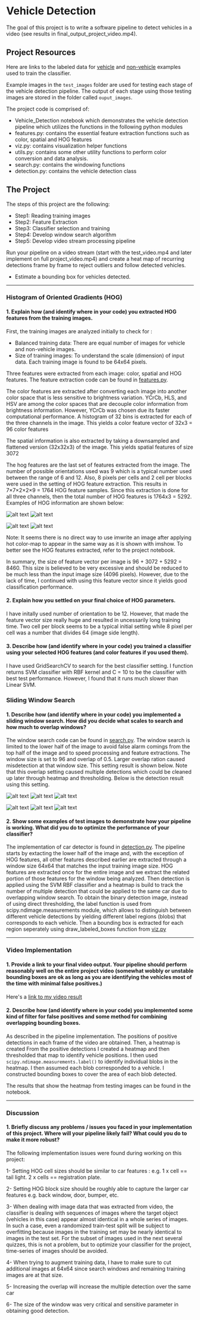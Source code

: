 # Vehicle Detection

The goal of this project is to write a software pipeline to detect vehicles in a video (see results in final_output_project_video.mp4).  


Project Resources
---
Here are links to the labeled data for [vehicle](https://s3.amazonaws.com/udacity-sdc/Vehicle_Tracking/vehicles.zip) and [non-vehicle](https://s3.amazonaws.com/udacity-sdc/Vehicle_Tracking/non-vehicles.zip) examples used to train the classifier. 

Example images in the `test_images` folder are used for testing each stage of the vehicle detection pipeline. The output of each stage using those testing images are stored in the folder called `ouput_images`.  

The project code is comprised of:
* Vehicle_Detection notebook which demonstrates the vehicle detection pipeline which utilizes the functions in the following python modules
* features.py: contains the essential feature extraction functions such as color, spatial and HOG features
* viz.py: contains visualization helper functions
* utils.py: contains some other utility functions to perform color conversion and data analysis.
* search.py: contains the windowing functions
* detection.py: contains the vehicle detection class

The Project
---

The steps of this project are the following:

* Step1: Reading training images 
* Step2: Feature Extraction  
* Step3: Classifier selection and training
* Step4: Develop window search algorithm 
* Step5: Develop video stream processing pipeline

Run your pipeline on a video stream (start with the test_video.mp4 and later implement on full project_video.mp4) and create a heat map of recurring detections frame by frame to reject outliers and follow detected vehicles.
* Estimate a bounding box for vehicles detected.



---

[//]: # (Image References)
[image1]: ./output_images/car_image.jpg
[image2]: ./output_images/car_HOG_image.jpg
[image3]: ./output_images/notcar_image.jpg
[image4]: ./output_images/notcar_HOGimage.jpg
[image5]: ./output_images/sliding_window_0.jpg
[image6]: ./output_images/sliding_window_1.jpg
[image7]: ./output_images/sliding_window_2.jpg
[image8]: ./output_images/sliding_window_3.jpg
[image9]: ./output_images/sliding_window_4.jpg
[image10]: ./output_images/sliding_window_5.jpg
[video1]: ./output_images/final_output_project_video.mp4


### Histogram of Oriented Gradients (HOG)

#### 1. Explain how (and identify where in your code) you extracted HOG features from the training images.

First, the training images are analyzed initially to check for :

* Balanced training data: There are equal number of images for vehicle and non-vehicle images.
* Size of training images: To understand the scale (dimension) of input data. Each training image is found to be 64x64 pixels.

Three features were extracted from each image: color, spatial and HOG features. The feature extraction code can be found in [features.py](./features.py). 

The color features are extracted after converting each image into another color space that is less sensitive to brightness variation. YCrCb, HLS, and HSV are among the color spaces that are decouple color information from brightness information. However, YCrCb was chosen due its faster computational performance. A histogram of 32 bins is extracted for each of the three channels in the image. This yields a color feature vector of 32x3 = 96 color features

The spatial information is also extracted by taking a downsampled and flattened version (32x32x3) of the image. This yields spatial features of size 3072

The hog features are the last set of features extracted from the image. The number of possible orientations used was 9 which is a typical number used between the range of 6 and 12. Also, 8 pixels per cells and 2 cell per blocks were used in the setting of HOG feature extraction. This results in 7×7×2×2×9 = 1764 HOG feature samples. Since this extraction is done for all three channels, then the total number of HOG features is 1764x3 = 5292. Examples of HOG information are shown below:


![alt text][image1]  ![alt text][image2]


![alt text][image3]  ![alt text][image4]


Note: It seems there is no direct way to use imwrite an image after applying hot color-map to appear in the same way as it is shown with imshow. To better see the HOG features extracted, refer to the project notebook. 

In summary, the size of feature vector per image is 96 + 3072 + 5292 = 8460. This size is believed to be very excessive and should be reduced to be much less than the input image size (4096 pixels). However, due to the lack of time, I continued with using this feature vector since it yields good classification performance. 


#### 2. Explain how you settled on your final choice of HOG parameters.

I have initally used number of orientation to be 12. However, that made the feature vector size really huge and resulted in uncessarily long training time. Two cell per block seems to be a typical initial setting while 8 pixel per cell was a number that divides 64 (image side length). 

#### 3. Describe how (and identify where in your code) you trained a classifier using your selected HOG features (and color features if you used them).

I have used GridSearchCV to search for the best classifier setting. I function returns SVM classifier with RBF kernel and C = 10 to be the classifier with best test performance. However, I found that it runs much slower than Linear SVM.

### Sliding Window Search

#### 1. Describe how (and identify where in your code) you implemented a sliding window search.  How did you decide what scales to search and how much to overlap windows?

The window search code can be found in [search.py](./search.py). The window search is limited to the lower half of the image to avoid false alarm comings from the top half of the image and to speed processing and feature extractions. The window size is set to 96 and overlap of 0.5. Larger overlap ration caused misdetection at that window size. This setting result is shown below. Note that this overlap setting caused multiple detections which could be cleaned up later through heatmap and thresholding. Below is the detection result using this setting.

![alt text][image5]  ![alt text][image6]  ![alt text][image7]

![alt text][image8]  ![alt text][image9]  ![alt text][image10]


#### 2. Show some examples of test images to demonstrate how your pipeline is working.  What did you do to optimize the performance of your classifier?

The implementation of car detector is found in [detection.py](./detection.py). The pipeline starts by extacting the lower half of the image and, with the exception of HOG features, all other features described earlier are extracted through a window size 64x64 that matches the input training image size. HOG features are extracted once for the entire image and we extract the related portion of those features for the window being analyzed. Then detection is applied using the SVM RBF classifier and a heatmap is build to track the number of multiple detection that could be applied to the same car due to overlapping window search. To obtain the binary detection image, instead of using direct thresholding, the label function is used from scipy.ndimage.measurements module, which allows to distinguish between different vehicle detections by yielding different label regions (blobs) that corresponds to each vehicle. Then a bounding box is extracted for each region seperately using draw_labeled_boxes function from [viz.py](./viz.py)

---

### Video Implementation

#### 1. Provide a link to your final video output.  Your pipeline should perform reasonably well on the entire project video (somewhat wobbly or unstable bounding boxes are ok as long as you are identifying the vehicles most of the time with minimal false positives.)
Here's a [link to my video result](./output_images/final_output_project_video.mp4)


#### 2. Describe how (and identify where in your code) you implemented some kind of filter for false positives and some method for combining overlapping bounding boxes.

As described in the pipeline implementation. The positions of positive detections in each frame of the video are obtained. Then, a heatmap is created  From the positive detections I created a heatmap and then thresholded that map to identify vehicle positions.  I then used `scipy.ndimage.measurements.label()` to identify individual blobs in the heatmap. I then assumed each blob corresponded to a vehicle.  I constructed bounding boxes to cover the area of each blob detected.  

The results that show the heatmap from testing images can be found in the notebook.

---

### Discussion

#### 1. Briefly discuss any problems / issues you faced in your implementation of this project.  Where will your pipeline likely fail?  What could you do to make it more robust?

The following implementation issues were found during working on this project:

1- Setting HOG cell sizes should be similar to car features : e.g. 1 x cell == tail light. 2 x cells == registration plate.

2- Setting HOG block size should be roughly able to capture the larger car features e.g. back window, door, bumper, etc.

3- When dealing with image data that was extracted from video, the classifier is dealing with sequences of images where the target object (vehicles in this case) appear almost identical in a whole series of images. In such a case, even a randomized train-test split will be subject to overfitting because images in the training set may be nearly identical to images in the test set. For the subset of images used in the next several quizzes, this is not a problem, but to optimize your classifier for the project, time-series of images should be avoided.

4- When trying to augment training data, I have to make sure to cut additional images at 64x64 since search windows and remaining training images are at that size.

5- Increasing the overlap will increase the multiple detection over the same car

6- The size of the window was very critical and sensitive parameter in obtaining good detection.
